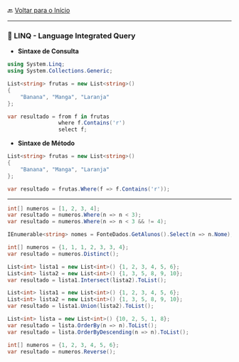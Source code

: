 🔙 [Voltar para o Início](https://github.com/4L1C3-R4BB1T/estudos-c-sharp "Voltar para o Início")

---

### 🔸 LINQ - Language Integrated Query

* **Sintaxe de Consulta**

```cs
using System.Linq;
using System.Collections.Generic;

List<string> frutas = new List<string>()
{
    "Banana", "Manga", "Laranja"
};

var resultado = from f in frutas
                where f.Contains('r')
                select f;

```

* **Sintaxe de Método**

```cs
List<string> frutas = new List<string>()
{
    "Banana", "Manga", "Laranja"
};

var resultado = frutas.Where(f => f.Contains('r'));
```

---

```cs
int[] numeros = [1, 2, 3, 4];
var resultado = numeros.Where(n => n < 3);
var resultado = numeros.Where(n => n < 3 && != 4);
```

```cs
IEnumerable<string> nomes = FonteDados.GetAlunos().Select(n => n.Nome);
```

```cs
int[] numeros = {1, 1, 1, 2, 3, 3, 4};
var resultado = numeros.Distinct();
```

```cs
List<int> lista1 = new List<int>() {1, 2, 3, 4, 5, 6};
List<int> lista2 = new List<int>() {1, 3, 5, 8, 9, 10};
var resultado = lista1.Intersect(lista2).ToList();
```

```cs
List<int> lista1 = new List<int>() {1, 2, 3, 4, 5, 6};
List<int> lista2 = new List<int>() {1, 3, 5, 8, 9, 10};
var resultado = lista1.Union(lista2).ToList();
```

```cs
List<int> lista = new List<int>() {10, 2, 5, 1, 8};
var resultado = lista.OrderBy(n => n).ToList();
var resultado = lista.OrderByDescending(n => n).ToList();
```

```cs
int[] numeros = {1, 2, 3, 4, 5, 6};
var resultado = numeros.Reverse();
```
